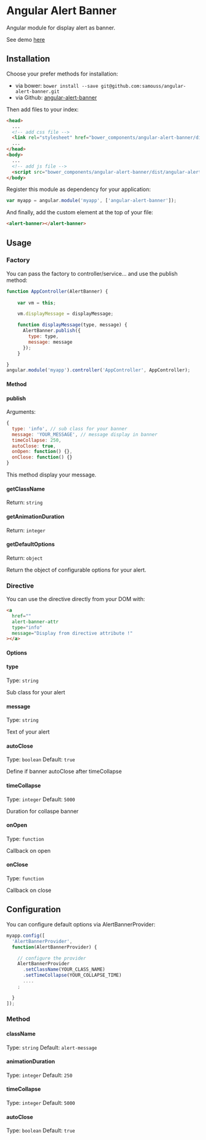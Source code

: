 # Angular Alert Banner

Angular module for display alert as banner.

See demo [here](http://samouss.github.io/angular-alert-banner/#)

## Installation

Choose your prefer methods for installation:

* via bower: `bower install --save git@github.com:samouss/angular-alert-banner.git`
* via Github: [angular-alert-banner](https://github.com/samouss/angular-alert-banner/archive/master.zip)

Then add files to your index:

```html
<head>
  ...
  <!-- add css file -->  
  <link rel="stylesheet" href="bower_components/angular-alert-banner/dist/angular-alert-banner.css">
  ...
</head>
<body>
  ...
  <!-- add js file -->
  <script src="bower_components/angular-alert-banner/dist/angular-alert-banner.min.js" ></script>
</body>

```

Register this module as dependency for your application:

```js
var myapp = angular.module('myapp', ['angular-alert-banner']);
```

And finally, add the custom element at the top of your file:

```html
<alert-banner></alert-banner>
```

## Usage

### Factory

You can pass the factory to controller/service... and use the publish method:

```js
function AppController(AlertBanner) {
    
    var vm = this;

    vm.displayMessage = displayMessage;

    function displayMessage(type, message) {
      AlertBanner.publish({
        type: type,
        message: message
      });
    }

}
angular.module('myapp').controller('AppController', AppController);
```

#### Method

#### publish 

Arguments:
```js
{
  type: 'info', // sub class for your banner
  message: 'YOUR_MESSAGE', // message display in banner
  timeCollapse: 250,
  autoClose: true,
  onOpen: function() {},
  onClose: function() {}
}
```

This method display your message.

#### getClassName

Return: `string`

#### getAnimationDuration

Return: `integer`

#### getDefaultOptions

Return: `object`

Return the object of configurable options for your alert.

### Directive

You can use the directive directly from your DOM with:

```html
<a 
  href=""
  alert-banner-attr
  type="info"
  message="Display from directive attribute !"
></a>
```

#### Options

#### type

Type: `string`

Sub class for your alert

#### message

Type: `string`

Text of your alert

#### autoClose

Type: `boolean` Default: `true`

Define if banner autoClose after timeCollapse

#### timeCollapse

Type: `integer` Default: `5000`

Duration for collaspe banner

#### onOpen

Type: `function`

Callback on open

#### onClose

Type: `function`

Callback on close

## Configuration

You can configure default options via AlertBannerProvider:

```js
myapp.config([
  'AlertBannerProvider',
  function(AlertBannerProvider) {

    // configure the provider
    AlertBannerProvider
      .setClassName(YOUR_CLASS_NAME)
      .setTimeCollapse(YOUR_COLLAPSE_TIME)
      ....
    ;

  }
]);
```

### Method

#### className

Type: `string` Default: `alert-message`

#### animationDuration

Type: `integer` Default: `250`

#### timeCollapse

Type: `integer` Default: `5000`

#### autoClose

Type: `boolean` Default: `true`